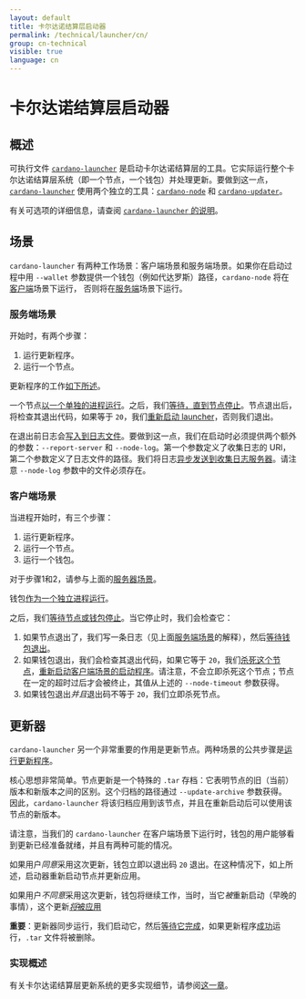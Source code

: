 ```yaml
---
layout: default
title: 卡尔达诺结算层启动器
permalink: /technical/launcher/cn/
group: cn-technical
visible: true
language: cn
---
```

<!-- Reviewed at ac0126b2753f1f5ca6fbfb555783fbeb1aa141bd -->

# 卡尔达诺结算层启动器

## 概述

可执行文件 [`cardano-launcher`](/technical/cli-options/#cardano-launcher) 是启动卡尔达诺结算层的工具。它实际运行整个卡尔达诺结算层系统（即一个节点，一个钱包）并处理更新。要做到这一点，[`cardano-launcher`](/technical/cli-options/#cardano-launcher) 使用两个独立的工具：[`cardano-node`](/technical/cli-options/#cardano-node) 和 [`cardano-updater`](https://github.com/input-output-hk/cardano-updater)。

有关可选项的详细信息，请查阅 [`cardano-launcher` 的说明](/technical/cli-options/#cardano-launcher)。


## 场景

`cardano-launcher` 有两种工作场景：客户端场景和服务端场景。如果你在启动过程中用 `--wallet` 参数提供一个钱包（例如代达罗斯）路径，`cardano-node` 将在[客户端](https://github.com/input-output-hk/cardano-sl/blob/194f4876d7b72766f7fe72ed4a1fba828903cae0/src/launcher/Main.hs#L178)场景下运行，
否则将在[服务端](https://github.com/input-output-hk/cardano-sl/blob/194f4876d7b72766f7fe72ed4a1fba828903cae0/src/launcher/Main.hs#L171)场景下运行。

### 服务端场景

开始时，有两个步骤：

1. 运行更新程序。
2. 运行一个节点。

更新程序的工作[如下所述](#更新器)。

一个节点[以一个单独的进程运行](https://github.com/input-output-hk/cardano-sl/blob/194f4876d7b72766f7fe72ed4a1fba828903cae0/src/launcher/Main.hs#L280)。之后，我们[等待，直到节点停止](https://github.com/input-output-hk/cardano-sl/blob/194f4876d7b72766f7fe72ed4a1fba828903cae0/src/launcher/Main.hs#L201)。节点退出后，将检查其退出代码，如果等于 `20`，我们[重新启动 launcher](https://github.com/input-output-hk/cardano-sl/blob/194f4876d7b72766f7fe72ed4a1fba828903cae0/src/launcher/Main.hs#L204)，否则我们退出。


在退出前日志会[写入到日志文件](https://github.com/input-output-hk/cardano-sl/blob/194f4876d7b72766f7fe72ed4a1fba828903cae0/src/launcher/Main.hs#L207)。要做到这一点，我们在启动时必须提供两个额外的参数：`--report-server` 和
`--node-log`。第一个参数定义了收集日志的 URl，第二个参数定义了日志文件的路径。我们将日志[异步发送到收集日志服务器](https://github.com/input-output-hk/cardano-sl/blob/194f4876d7b72766f7fe72ed4a1fba828903cae0/src/launcher/Main.hs#L343)。请注意 `--node-log` 参数中的文件必须存在。


### 客户端场景

当进程开始时，有三个步骤：

1. 运行更新程序。
2. 运行一个节点。
3. 运行一个钱包。

对于步骤1和2，请参与上面的[服务器场景](#服务端场景)。


钱包[作为一个独立进程运行](https://github.com/input-output-hk/cardano-sl/blob/194f4876d7b72766f7fe72ed4a1fba828903cae0/src/launcher/Main.hs#L227)。

之后，我们[等待节点或钱包停止](https://github.com/input-output-hk/cardano-sl/blob/194f4876d7b72766f7fe72ed4a1fba828903cae0/src/launcher/Main.hs#L228)。当它停止时，我们会检查它：

1. 如果节点退出了，我们写一条日志（见上面[服务端场景](#服务端场景)的解释），然后[等待钱包退出](https://github.com/input-output-hk/cardano-sl/blob/194f4876d7b72766f7fe72ed4a1fba828903cae0/src/launcher/Main.hs#L235)。  
2. 如果钱包退出，我们会检查其退出代码，如果它等于 `20`，我们[杀死这个节点](https://github.com/input-output-hk/cardano-sl/blob/194f4876d7b72766f7fe72ed4a1fba828903cae0/src/launcher/Main.hs#L242)，[重新启动客户端场景的启动程序](https://github.com/input-output-hk/cardano-sl/blob/194f4876d7b72766f7fe72ed4a1fba828903cae0/src/launcher/Main.hs#L244)。请注意，不会立即杀死这个节点；节点在一定的超时过后才会被终止，其值从上述的 `--node-timeout` 参数获得。
3. 如果钱包退出*并且*退出码不等于 `20`，我们立即杀死节点。


## 更新器

`cardano-launcher` 另一个非常重要的作用是更新节点。两种场景的公共步骤是[运行更新程序](https://github.com/input-output-hk/cardano-sl/blob/194f4876d7b72766f7fe72ed4a1fba828903cae0/src/launcher/Main.hs#L255)。

核心思想非常简单。节点更新是一个特殊的 `.tar` 存档：它表明节点的旧（当前）版本和新版本之间的区别。这个归档的路径通过 `--update-archive` 参数获得。
因此，`cardano-launcher` 将该归档应用到该节点，并且在重新启动后可以使用该节点的新版本。

请注意，当我们的 `cardano-launcher` 在客户端场景下运行时，钱包的用户能够看到更新已经准备就绪，并且有两种可能的情况。

如果用户*同意*采用这次更新，钱包立即以退出码 `20` 退出。在这种情况下，如上所述，启动器重新启动节点并更新应用。

如果用户*不同意*采用这次更新，钱包将继续工作，当时，当它*被*重新启动（早晚的事情），这个更新[*将*被应用](https://github.com/input-output-hk/cardano-sl/blob/194f4876d7b72766f7fe72ed4a1fba828903cae0/src/launcher/Main.hs#L223)

**重要**：更新器同步运行，我们启动它，然后[等待它完成](https://github.com/input-output-hk/cardano-sl/blob/194f4876d7b72766f7fe72ed4a1fba828903cae0/src/launcher/Main.hs#L269)，如果更新程序[成功](https://github.com/input-output-hk/cardano-sl/blob/194f4876d7b72766f7fe72ed4a1fba828903cae0/src/launcher/Main.hs#L271)运行，`.tar` 文件将被删除。


### 实现概述

有关卡尔达诺结算层更新系统的更多实现细节，请参阅[这一章](/technical/updater/)。

